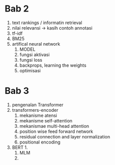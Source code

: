 
# Bab 2
1. text rankings / informatin retrieval
2. nilai relevansi -> kasih contoh annotasi
3. tf-idf
4. BM25
5. artifical neural network
   1. MODEL
   2. fungsi aktivasi
   3. fungsi loss
   4. backprops, learning the weights
   5. optimisasi


# Bab 3
   1. pengenalan Transformer
   2. transformers-encoder
      1. mekanisme atensi
      2. mekanisme self-attention
      3. mekanismae multi-head attention
      4. position wise feed forward network
      5. residual connection and layer normalization
      6. positional encoding
   3. BERT
        1. 
        1. MLM
        2. 

